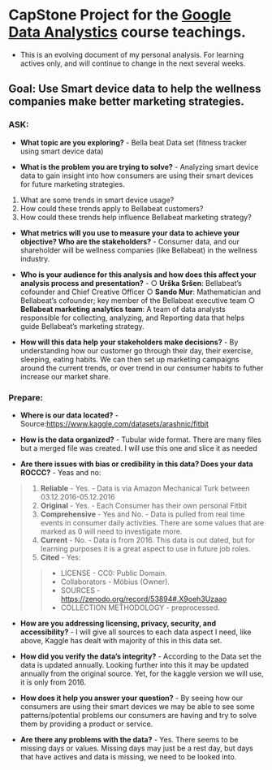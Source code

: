 # CapStone Project for the [**Google Data Analystics**](https://www.coursera.org/professional-certificates/google-data-analytics) course teachings.

* This is an evolving document of my personal analysis. For learning actives only, and will continue to change in the next several weeks.

## Goal: Use Smart device data to help the wellness companies make better marketing strategies. 

### ASK:
* **What topic are you exploring?** - Bella beat Data set (fitness tracker using smart device data)

* **What is the problem you are trying to solve?** - Analyzing smart device data to gain insight into how consumers are using their smart devices for future marketing strategies.
1. What are some trends in smart device usage?
2. How could these trends apply to Bellabeat customers?
3. How could these trends help influence Bellabeat marketing strategy?

* **What metrics will you use to measure your data to achieve your objective? Who are the stakeholders?** - Consumer data, and our shareholder will be wellness companies (like Bellabeat) in the wellness industry. 


* **Who is your audience for this analysis and how does this affect your analysis process and presentation?** - 
○ **Urška Sršen**: Bellabeat’s cofounder and Chief Creative Officer
○ **Sando Mur**: Mathematician and Bellabeat’s cofounder; key member of the Bellabeat executive team
○ **Bellabeat marketing analytics team**: A team of data analysts responsible for collecting, analyzing, and
Reporting data that helps guide Bellabeat’s marketing strategy.

* **How will this data help your stakeholders make decisions?** - By understanding how our customer go through their day, their exercise, sleeping, eating habits. We can then set up marketing campaigns around the current trends, or over trend in our consumer habits to futher increase our market share.

### Prepare:

* **Where is our data located?** - Source:https://www.kaggle.com/datasets/arashnic/fitbit

* **How is the data organized?** - Tubular wide format. There are many files but a merged file was created. I will use this one and slice it as needed

* **Are there issues with bias or credibility in this data? Does your data ROCCC?** - Yeas and no:
> 1. **Reliable** - Yes. - Data is via Amazon Mechanical Turk between 03.12.2016-05.12.2016
> 2. **Original** - Yes. - Each Consumer has their own personal Fitbit
> 3. **Comprehensive** - Yes and No. - Data is pulled from real time events in consumer daily activities. There are some values that are marked as 0 will need to investigate more.  
> 4. **Current** - No. - Data is from 2016. This data is out dated, but for learning purposes it is a great aspect to use in future job roles. 
> 5. **Cited** - Yes:
> > * LICENSE - CC0: Public Domain.
> > * Collaborators - Möbius (Owner).
> > * SOURCES - https://zenodo.org/record/53894#.X9oeh3Uzaao
> > * COLLECTION METHODOLOGY - preprocessed.

* **How are you addressing licensing, privacy, security, and accessibility?** - I will give all sources to each data aspect I need, like above, Kaggle has dealt with majority of this in this data set.

* **How did you verify the data’s integrity?** - According to the Data set the data is updated annually. Looking further into this it may be updated annually from the original source. Yet, for the kaggle version we will use, it is only from 2016.

* **How does it help you answer your question?** - By seeing how our consumers are using their smart devices we may be able to see some patterns/potential problems our consumers are having and try to solve them by providing a product or service. 

* **Are there any problems with the data?** - Yes. There seems to be missing days or values. Missing days may just be a rest day, but days that have actives and data is missing, we need to be looked into.
